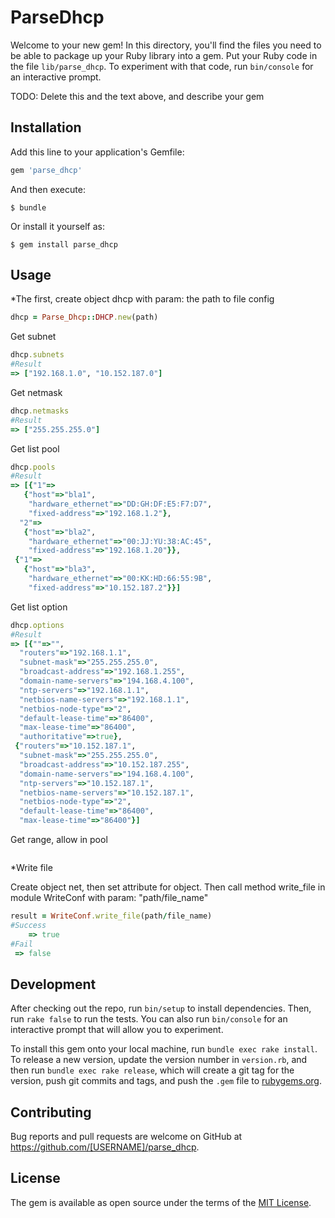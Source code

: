 # ParseDhcp

Welcome to your new gem! In this directory, you'll find the files you need to be able to package up your Ruby library into a gem. Put your Ruby code in the file `lib/parse_dhcp`. To experiment with that code, run `bin/console` for an interactive prompt.

TODO: Delete this and the text above, and describe your gem

## Installation

Add this line to your application's Gemfile:

```ruby
gem 'parse_dhcp'
```

And then execute:

    $ bundle

Or install it yourself as:

    $ gem install parse_dhcp

## Usage

*The first, create object dhcp with param: the path to file config

```ruby
dhcp = Parse_Dhcp::DHCP.new(path)
```

Get subnet

```ruby
dhcp.subnets
#Result
=> ["192.168.1.0", "10.152.187.0"]
```
Get netmask

```ruby
dhcp.netmasks
#Result
=> ["255.255.255.0"]
```

Get list pool
```ruby
dhcp.pools
#Result
=> [{"1"=>
   {"host"=>"bla1",
    "hardware_ethernet"=>"DD:GH:DF:E5:F7:D7",
    "fixed-address"=>"192.168.1.2"},
  "2"=>
   {"host"=>"bla2",
    "hardware_ethernet"=>"00:JJ:YU:38:AC:45",
    "fixed-address"=>"192.168.1.20"}},
 {"1"=>
   {"host"=>"bla3",
    "hardware_ethernet"=>"00:KK:HD:66:55:9B",
    "fixed-address"=>"10.152.187.2"}}]
```

Get list option
```ruby
dhcp.options
#Result
=> [{""=>"",
  "routers"=>"192.168.1.1",
  "subnet-mask"=>"255.255.255.0",
  "broadcast-address"=>"192.168.1.255",
  "domain-name-servers"=>"194.168.4.100",
  "ntp-servers"=>"192.168.1.1",
  "netbios-name-servers"=>"192.168.1.1",
  "netbios-node-type"=>"2",
  "default-lease-time"=>"86400",
  "max-lease-time"=>"86400",
  "authoritative"=>true},
 {"routers"=>"10.152.187.1",
  "subnet-mask"=>"255.255.255.0",
  "broadcast-address"=>"10.152.187.255",
  "domain-name-servers"=>"194.168.4.100",
  "ntp-servers"=>"10.152.187.1",
  "netbios-name-servers"=>"10.152.187.1",
  "netbios-node-type"=>"2",
  "default-lease-time"=>"86400",
  "max-lease-time"=>"86400"}]
```

Get range, allow in pool
```ruby

```
*Write file

Create object net, then set attribute for object. Then call method write_file in module WriteConf with param: "path/file_name"
```ruby
result = WriteConf.write_file(path/file_name)
#Success
	=> true
#Fail
 => false 
```
## Development

After checking out the repo, run `bin/setup` to install dependencies. Then, run `rake false` to run the tests. You can also run `bin/console` for an interactive prompt that will allow you to experiment.

To install this gem onto your local machine, run `bundle exec rake install`. To release a new version, update the version number in `version.rb`, and then run `bundle exec rake release`, which will create a git tag for the version, push git commits and tags, and push the `.gem` file to [rubygems.org](https://rubygems.org).

## Contributing

Bug reports and pull requests are welcome on GitHub at https://github.com/[USERNAME]/parse_dhcp.


## License

The gem is available as open source under the terms of the [MIT License](http://opensource.org/licenses/MIT).

